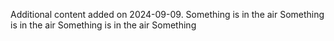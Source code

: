 Additional content added on 2024-09-09.
Something is in the air
Something is in the air
Something is in the air
Something
